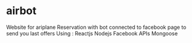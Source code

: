 # airbot
Website for ariplane Reservation with bot connected to facebook page to send you last offers
Using :
Reactjs
Nodejs
Facebook APIs
Mongoose
